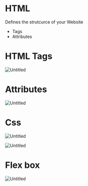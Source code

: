 # HTML

Defines the strutcurce of your Website 

- Tags
- Attributes

# HTML Tags

![Untitled](https://prod-files-secure.s3.us-west-2.amazonaws.com/2603bb63-fafb-446c-b8a4-918eec11024e/f85d584d-238a-4cad-aaba-90529eb508fd/Untitled.png)

# Attributes

![Untitled](https://prod-files-secure.s3.us-west-2.amazonaws.com/2603bb63-fafb-446c-b8a4-918eec11024e/94022e2b-8ebc-44f3-b8bc-81fe028803fd/Untitled.png)

# Css

![Untitled](https://prod-files-secure.s3.us-west-2.amazonaws.com/2603bb63-fafb-446c-b8a4-918eec11024e/fd65d3fd-e422-46c7-81eb-ff9096a6d395/Untitled.png)

![Untitled](https://prod-files-secure.s3.us-west-2.amazonaws.com/2603bb63-fafb-446c-b8a4-918eec11024e/703c8b41-e34d-4254-b60a-da73857f4f3d/Untitled.png)

# Flex box

![Untitled](https://prod-files-secure.s3.us-west-2.amazonaws.com/2603bb63-fafb-446c-b8a4-918eec11024e/671c7408-b111-4999-bd9d-0ccdb1f3cbb4/Untitled.png)
